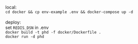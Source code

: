local:<br>
```cd docker && cp env-example .env && docker-compose up -d```<br><br>
deploy:<br>
set ```REDIS_DSN``` in .env<br>
```docker build -t phd -f docker/Dockerfile .```<br>
```docker run -d phd```

